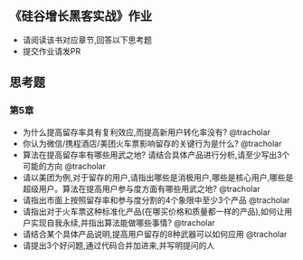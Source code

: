 ## 《硅谷增长黑客实战》作业
- 请阅读该书对应章节,回答以下思考题
- 提交作业请发PR


## 思考题


### 第5章
- 为什么提高留存率具有复利效应,而提高新用户转化率没有? @tracholar
- 你认为微信/携程酒店/美团火车票影响留存的关键行为是什么? @tracholar
- 算法在提高留存率有哪些用武之地? 请结合具体产品进行分析,请至少写出3个可能的方向 @tracholar
- 请以美团为例,对于留存的用户,请指出哪些是消极用户,哪些是核心用户,哪些是超级用户。算法在提高用户参与度方面有哪些用武之地? @tracholar
- 请指出市面上按照留存率和参与度分割的4个象限中至少3个产品 @tracholar
- 请指出对于火车票这种标准化产品(在哪买价格和质量都一样的产品),如何让用户实现自我永续,并指出算法能做哪些事情? @tracholar
- 请结合某个具体产品说明,提高用户留存的8种武器可以如何应用 @tracholar
- 请提出3个好问题,通过代码合并加进来,并写明提问的人